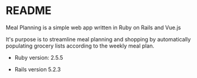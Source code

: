 # README

Meal Planning is a simple web app written in Ruby on Rails and Vue.js

It's purpose is to streamline meal planning and shopping by automatically populating grocery lists according to the weekly meal plan.

* Ruby version: 2.5.5
  
* Rails version 5.2.3
